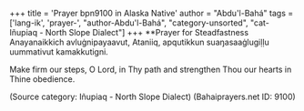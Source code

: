 +++
title = 'Prayer bpn9100 in Alaska Native'
author = "Abdu'l-Bahá"
tags = ['lang-ik', 'prayer-', "author-Abdu'l-Bahá", "category-unsorted", "cat-Iñupiaq - North Slope Dialect"]
+++
**Prayer for Steadfastness
Anayanaikkich avluġnipayaavut, Ataniiq, apqutikkun suaŋasaaġlugiḷḷu uummativut kamakkutigni. 

Make firm our steps, O Lord, in Thy path and strengthen Thou our hearts in Thine obedience.

(Source category: Iñupiaq - North Slope Dialect)
(Bahaiprayers.net ID: 9100)
